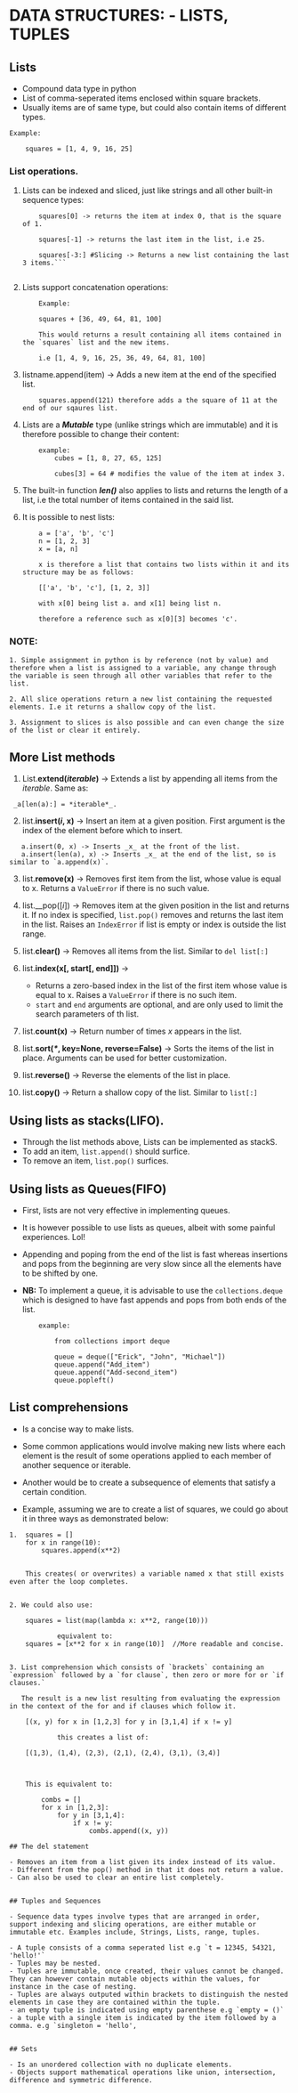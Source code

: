 # DATA STRUCTURES: - LISTS, TUPLES

## Lists

- Compound data type in python
- List of comma-seperated items enclosed within square brackets.
- Usually items are of same type, but could also contain items of different types.

```
Example:

	squares = [1, 4, 9, 16, 25]
```

### List operations.

1. Lists can be indexed and sliced, just like strings and all other built-in sequence types:

	```
		squares[0] -> returns the item at index 0, that is the square of 1.

		squares[-1] -> returns the last item in the list, i.e 25.

		squares[-3:] #Slicing -> Returns a new list containing the last 3 items.```


2. Lists support concatenation operations:

	```
		Example:

		squares + [36, 49, 64, 81, 100]

		This would returns a result containing all items contained in the `squares` list and the new items. 

		i.e [1, 4, 9, 16, 25, 36, 49, 64, 81, 100]

	```

3. listname.append(item) -> Adds a new item at the end of the specified list.
	
	```
		squares.append(121) therefore adds a the square of 11 at the end of our sqaures list.
	```

4. Lists are a ***Mutable*** type (unlike strings which are immutable) and it is therefore possible to change their content: 
	
	```
		example:
			cubes = [1, 8, 27, 65, 125]

			cubes[3] = 64 # modifies the value of the item at index 3.
	```

5. The built-in function ***len()*** also applies to lists and returns the length of a list, i.e the total number of items contained in the said list.

6. It is possible to nest lists:
	```
		a = ['a', 'b', 'c']
		n = [1, 2, 3]
		x = [a, n]

		x is therefore a list that contains two lists within it and its structure may be as follows:

		[['a', 'b', 'c'], [1, 2, 3]]

		with x[0] being list a. and x[1] being list n.

		therefore a reference such as x[0][3] becomes 'c'.

	```

### NOTE: 
	1. Simple assignment in python is by reference (not by value) and therefore when a list is assigned to a variable, any change through the variable is seen through all other variables that refer to the list. 

	2. All slice operations return a new list containing the requested elements. I.e it returns a shallow copy of the list.

	3. Assignment to slices is also possible and can even change the size of the list or clear it entirely.


## More List methods

1. List.__extend(_iterable_)__ -> Extends a list by appending all items from the _iterable_. Same as:
```
 _a[len(a):] = *iterable*_.

```

2. list.__insert(_i_, x)__ -> Insert an item at a given position. First argument is the index of the element before which to insert.

```
   a.insert(0, x) -> Inserts _x_ at the front of the list.
   a.insert(len(a), x) -> Inserts _x_ at the end of the list, so is similar to `a.append(x)`.
```

3. list.__remove(x)__ -> Removes first item from the list, whose value is equal to x. Returns a `ValueError` if there is no such value.

4. list.__pop([_i_]) -> Removes item at the given position in the list and returns it. If no index is specified, `list.pop()` removes and returns the last item in the list. Raises an `IndexError` if list is empty or index is outside the list range.

5. list.__clear()__ -> Removes all items from the list. Similar to `del list[:]`

6. list.__index(x[, start[, end]])__ -> 
	- Returns a zero-based index in the list of the first item whose value is equal to x. Raises a `ValueError` if there is no such item.
	- `start` and `end` arguments are optional, and are only used to limit the search parameters of th list.

7. list.__count(x)__ -> Return number of times _x_ appears in the list.

8. list.__sort(_*_, key=None, reverse=False)__ -> Sorts the items of the list in place. Arguments can be used for better customization.

9. list.__reverse()__ -> Reverse the elements of the list in place.

10. list.__copy()__ -> Return a shallow copy of the list. Similar to `list[:]`


## Using lists as stacks(LIFO).

- Through the list methods above, Lists can be implemented as stackS.
- To add an item, `list.append()` should surfice.
- To remove an item, `list.pop()` surfices. 

## Using lists as Queues(FIFO)

- First, lists are not very effective in implementing queues.
- It is however possible to use lists as queues, albeit with some painful experiences. Lol!
- Appending and poping from the end of the list is fast whereas insertions and pops from the beginning are very slow since all the elements have to be shifted by one.

- __NB:__ To implement a queue, it is advisable to use the `collections.deque` which is designed to have fast appends and pops from both ends of the list.

	```
		example:

			from collections import deque
		
			queue = deque(["Erick", "John", "Michael"])
			queue.append("Add_item")
			queue.append("Add-second_item")
			queue.popleft()
	```

## List comprehensions

- Is a concise way to make lists.
- Some common applications would involve making new lists where each element is the result of some operations applied to each member of another sequence or iterable.
- Another would be to create a subsequence of elements that satisfy a certain condition.

- Example, assuming we are to create a list of squares, we could go about it in three ways as demonstrated below:

```
1. 	squares = []
	for x in range(10):
		squares.append(x**2)

	
	This creates( or overwrites) a variable named x that still exists even after the loop completes.


2. We could also use:
		
	squares = list(map(lambda x: x**2, range(10)))

			equivalent to:
	squares = [x**2 for x in range(10)]  //More readable and concise.


3. List comprehension which consists of `brackets` containing an `expression` followed by a `for clause`, then zero or more for or `if clauses.`

   The result is a new list resulting from evaluating the expression in the context of the for and if clauses which follow it.

	[(x, y) for x in [1,2,3] for y in [3,1,4] if x != y] 

			this creates a list of:

	[(1,3), (1,4), (2,3), (2,1), (2,4), (3,1), (3,4)]



	This is equivalent to:

		combs = []
		for x in [1,2,3]:
			for y in [3,1,4]:
				if x != y:
					combs.append((x, y))

## The del statement

- Removes an item from a list given its index instead of its value.
- Different from the pop() method in that it does not return a value.
- Can also be used to clear an entire list completely.


## Tuples and Sequences

- Sequence data types involve types that are arranged in order, support indexing and slicing operations, are either mutable or immutable etc. Examples include, Strings, Lists, range, tuples.

- A tuple consists of a comma seperated list e.g `t = 12345, 54321, 'hello!'`
- Tuples may be nested.
- Tuples are immutable, once created, their values cannot be changed. They can however contain mutable objects within the values, for instance in the case of nesting.
- Tuples are always outputed within brackets to distinguish the nested elements in case they are contained within the tuple. 
- an empty tuple is indicated using empty parenthese e.g `empty = ()`
- a tuple with a single item is indicated by the item followed by a comma. e.g `singleton = 'hello',


## Sets

- Is an unordered collection with no duplicate elements.
- Objects support mathematical operations like union, intersection, difference and symmetric difference.
